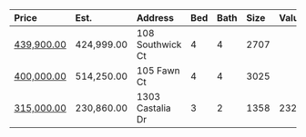 | Price                                                                                   | Est.       | Address          | Bed | Bath | Size | Value | Days | Lot  | Year | HOA | Open      |
| :-------------------------------------------------------------------------------------- | :--------- | :--------------- | :-- | :--- | :--- | :---- | :--- | :--- | :--- | :-- | :-------- |
| [439,900.00](https://www.movoto.com/home/108-southwick-ct-cary-nc-27513-413_2337623)    | 424,999.00 | 108 Southwick Ct | 4   | 4    | 2707 |       |      |      |      |     | Open 8/22 |
| [400,000.00](https://www.movoto.com/home/105-fawn-ct-cary-nc-27513-413_2336095)         | 514,250.00 | 105 Fawn Ct      | 4   | 4    | 3025 |       |      |      |      |     |           |
| [315,000.00](https://www.movoto.com/home/1303-castalia-dr-cary-nc-27513-pid_pgdy43b5jh) | 230,860.00 | 1303 Castalia Dr | 3   | 2    | 1358 | 232   | New  | 0.33 | 1983 | 0   |           |